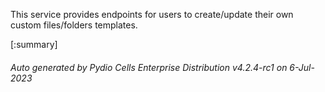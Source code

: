 






This service provides endpoints for users to create/update their own custom files/folders templates.

[:summary]

###### Auto generated by Pydio Cells Enterprise Distribution v4.2.4-rc1 on 6-Jul-2023
